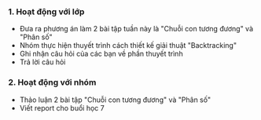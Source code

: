 ### 1. Hoạt động với lớp

- Đưa ra phương án làm  2 bài tập tuần này là "Chuỗi con tương đương" và "Phân số"
- Nhóm thực hiện thuyết trình cách thiết kế giải thuật "Backtracking"
- Ghi nhận câu hỏi của các bạn về phần thuyết trình
- Trả lời câu hỏi

### 2. Hoạt động với nhóm 

- Thảo luận 2 bài tập "Chuỗi con tương đương" và "Phân số"
- Viết report cho buổi học 7